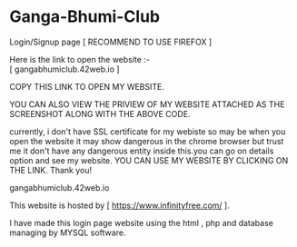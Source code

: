 # Ganga-Bhumi-Club
Login/Signup page [ RECOMMEND TO USE FIREFOX ]

Here is the link to open the website :-    
    [ gangabhumiclub.42web.io ]

COPY THIS LINK TO OPEN MY WEBSITE. 

YOU CAN ALSO VIEW THE PRIVIEW OF MY WEBSITE ATTACHED AS THE SCREENSHOT ALONG WITH THE ABOVE CODE.

currently, i don't have SSL certificate for my webiste so may be when you open the website it may show dangerous in the chrome browser but trust me it don't have any dangerous entity inside this.you can go on details option and see my website. 
YOU CAN USE MY WEBSITE BY CLICKING ON THE LINK. Thank you!

gangabhumiclub.42web.io

This website is hosted by [ https://www.infinityfree.com/ ].

I have made this login page website using the html , php and database managing by MYSQL software.
